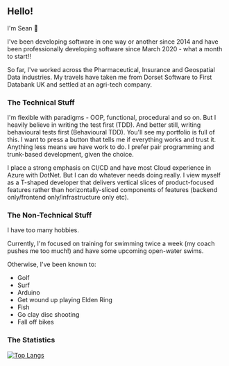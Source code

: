 ## Hello!

I'm Sean 👋

I've been developing software in one way or another since 2014 and have been professionally developing software since March 2020 - what a month to start!!

So far, I've worked across the Pharmaceutical, Insurance and Geospatial Data industries. My travels have taken me from Dorset Software to First Databank UK and settled at an agri-tech company.

### The Technical Stuff

I'm flexible with paradigms - OOP, functional, procedural and so on. But I heavily believe in writing the test first (TDD). And better still, writing behavioural tests first (Behavioural TDD). You'll see my portfolio is full of this. I want to press a button that tells me if everything works and trust it. Anything less means we have work to do.
I prefer pair programming and trunk-based development, given the choice.

I place a strong emphasis on CI/CD and have most Cloud experience in Azure with DotNet. But I can do whatever needs doing really. I view myself as a T-shaped developer that delivers vertical slices of product-focused features rather than horizontally-sliced components of features (backend only/frontend only/infrastructure only etc).

### The Non-Technical Stuff

I have too many hobbies. 

Currently, I'm focused on training for swimming twice a week (my coach pushes me too much!) and have some upcoming open-water swims.

Otherwise, I've been known to:
- Golf
- Surf
- Arduino
- Get wound up playing Elden Ring
- Fish
- Go clay disc shooting
- Fall off bikes

### The Statistics

[![Top Langs](https://github-readme-stats.vercel.app/api/top-langs/?username=SeanMJennings&layout=compact&theme=tokyonight)](https://github.com/anuraghazra/github-readme-stats)
